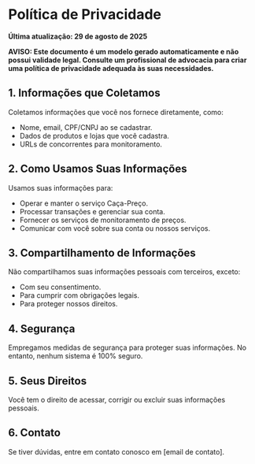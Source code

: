 # Política de Privacidade

**Última atualização: 29 de agosto de 2025**

**AVISO: Este documento é um modelo gerado automaticamente e não possui validade legal. Consulte um profissional de advocacia para criar uma política de privacidade adequada às suas necessidades.**

## 1. Informações que Coletamos
Coletamos informações que você nos fornece diretamente, como:
- Nome, email, CPF/CNPJ ao se cadastrar.
- Dados de produtos e lojas que você cadastra.
- URLs de concorrentes para monitoramento.

## 2. Como Usamos Suas Informações
Usamos suas informações para:
- Operar e manter o serviço Caça-Preço.
- Processar transações e gerenciar sua conta.
- Fornecer os serviços de monitoramento de preços.
- Comunicar com você sobre sua conta ou nossos serviços.

## 3. Compartilhamento de Informações
Não compartilhamos suas informações pessoais com terceiros, exceto:
- Com seu consentimento.
- Para cumprir com obrigações legais.
- Para proteger nossos direitos.

## 4. Segurança
Empregamos medidas de segurança para proteger suas informações. No entanto, nenhum sistema é 100% seguro.

## 5. Seus Direitos
Você tem o direito de acessar, corrigir ou excluir suas informações pessoais.

## 6. Contato
Se tiver dúvidas, entre em contato conosco em [email de contato].